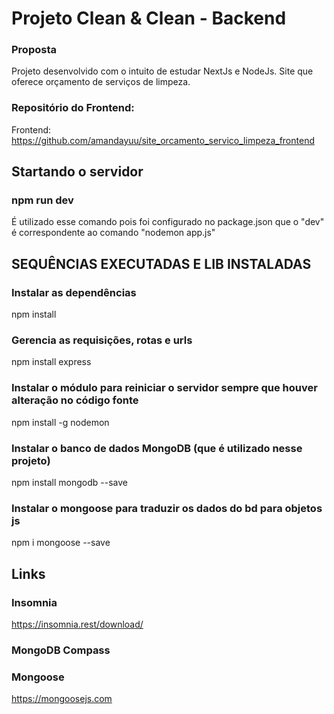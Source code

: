 # Projeto Clean & Clean - Backend

### Proposta
Projeto desenvolvido com o intuito de estudar NextJs e NodeJs.
Site que oferece orçamento de serviços de limpeza.

### Repositório do Frontend: 
Frontend: https://github.com/amandayuu/site_orcamento_servico_limpeza_frontend

## Startando o servidor
### npm run dev
É utilizado esse comando pois foi configurado no package.json que o "dev" é correspondente ao comando "nodemon app.js"
## SEQUÊNCIAS EXECUTADAS E LIB INSTALADAS
### Instalar as dependências
npm install

### Gerencia as requisições, rotas e urls
npm install express

### Instalar o módulo para reiniciar o servidor sempre que houver alteração no código fonte
npm install -g nodemon

### Instalar o banco de dados MongoDB (que é utilizado nesse projeto)
npm install mongodb --save

### Instalar o mongoose para traduzir os dados do bd para objetos js
npm i mongoose --save
## Links
### Insomnia
https://insomnia.rest/download/

### MongoDB Compass 

### Mongoose
https://mongoosejs.com

